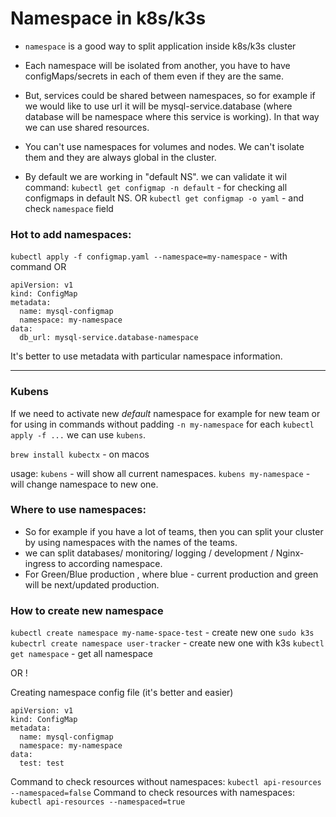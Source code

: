 # Namespace in k8s/k3s

- `namespace` is a good way to split application inside k8s/k3s cluster
- Each namespace will be isolated from another, you have to have configMaps/secrets in each of them even if they are the same.
- But, services could be shared between namespaces, so for example if we would like to use url it will be mysql-service.database (where database will be namespace where this service is working). In that way we can use shared resources.
- You can't use namespaces for volumes and nodes. We can't isolate them and they are always global in the cluster.

- By default we are working in "default NS".
  we can validate it wil command:
  `kubectl get configmap -n default` - for checking all configmaps in default NS.
  OR
  `kubectl get configmap -o yaml` - and check `namespace` field

### Hot to add namespaces:

`kubectl apply -f configmap.yaml --namespace=my-namespace` - with command
OR

```
apiVersion: v1
kind: ConfigMap
metadata:
  name: mysql-configmap
  namespace: my-namespace
data:
  db_url: mysql-service.database-namespace
```

It's better to use metadata with particular namespace information.

---

### Kubens

If we need to activate new _default_ namespace for example for new team or for using in commands without padding `-n my-namespace` for each `kubectl apply -f ...` we can use `kubens`.

`brew install kubectx` - on macos

usage:
`kubens` - will show all current namespaces.
`kubens my-namespace` - will change namespace to new one.

### Where to use namespaces:

- So for example if you have a lot of teams, then you can split your cluster by using namespaces with the names of the teams.
- we can split databases/ monitoring/ logging / development / Nginx-ingress to according namespace.
- For Green/Blue production , where blue - current production and green will be next/updated production.

### How to create new namespace

`kubectl create namespace my-name-space-test` - create new one
`sudo k3s kubectrl create namespace user-tracker` - create new one with k3s
`kubectl get namespace` - get all namespace

OR !

Creating namespace config file (it's better and easier)

```
apiVersion: v1
kind: ConfigMap
metadata:
  name: mysql-configmap
  namespace: my-namespace
data:
  test: test
```

Command to check resources without namespaces:
`kubectl api-resources --namespaced=false`
Command to check resources with namespaces:
`kubectl api-resources --namespaced=true`
